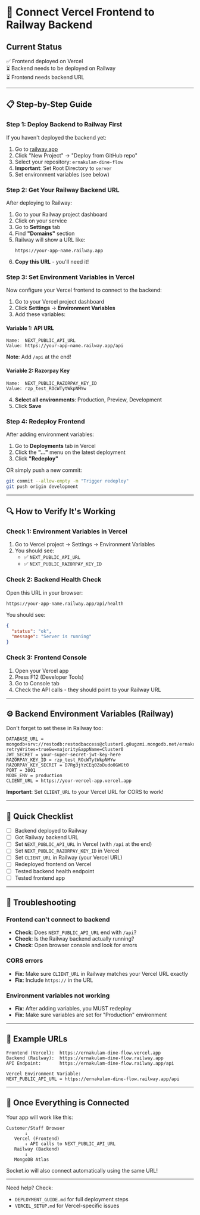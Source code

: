 # 🔗 Connect Vercel Frontend to Railway Backend

## Current Status
✅ Frontend deployed on Vercel  
⏳ Backend needs to be deployed on Railway  
⏳ Frontend needs backend URL

---

## 📋 Step-by-Step Guide

### Step 1: Deploy Backend to Railway First

If you haven't deployed the backend yet:

1. Go to [railway.app](https://railway.app)
2. Click "New Project" → "Deploy from GitHub repo"
3. Select your repository: `ernakulam-dine-flow`
4. **Important**: Set Root Directory to `server`
5. Set environment variables (see below)

### Step 2: Get Your Railway Backend URL

After deploying to Railway:

1. Go to your Railway project dashboard
2. Click on your service
3. Go to **Settings** tab
4. Find **"Domains"** section
5. Railway will show a URL like:
   ```
   https://your-app-name.railway.app
   ```
6. **Copy this URL** - you'll need it!

### Step 3: Set Environment Variables in Vercel

Now configure your Vercel frontend to connect to the backend:

1. Go to your Vercel project dashboard
2. Click **Settings** → **Environment Variables**
3. Add these variables:

#### Variable 1: API URL
```
Name:  NEXT_PUBLIC_API_URL
Value: https://your-app-name.railway.app/api
```
**Note**: Add `/api` at the end!

#### Variable 2: Razorpay Key
```
Name:  NEXT_PUBLIC_RAZORPAY_KEY_ID
Value: rzp_test_ROcWTytWkpNMYw
```

4. **Select all environments**: Production, Preview, Development
5. Click **Save**

### Step 4: Redeploy Frontend

After adding environment variables:

1. Go to **Deployments** tab in Vercel
2. Click the **"..."** menu on the latest deployment
3. Click **"Redeploy"**

OR simply push a new commit:
```bash
git commit --allow-empty -m "Trigger redeploy"
git push origin development
```

---

## 🔍 How to Verify It's Working

### Check 1: Environment Variables in Vercel
1. Go to Vercel project → Settings → Environment Variables
2. You should see:
   - ✅ `NEXT_PUBLIC_API_URL`
   - ✅ `NEXT_PUBLIC_RAZORPAY_KEY_ID`

### Check 2: Backend Health Check
Open this URL in your browser:
```
https://your-app-name.railway.app/api/health
```

You should see:
```json
{
  "status": "ok",
  "message": "Server is running"
}
```

### Check 3: Frontend Console
1. Open your Vercel app
2. Press F12 (Developer Tools)
3. Go to Console tab
4. Check the API calls - they should point to your Railway URL

---

## ⚙️ Backend Environment Variables (Railway)

Don't forget to set these in Railway too:

```env
DATABASE_URL = mongodb+srv://restodb:restodbaccess@cluster0.g0ugzmi.mongodb.net/ernakulam_dine_flow?retryWrites=true&w=majority&appName=Cluster0
JWT_SECRET = your-super-secret-jwt-key-here
RAZORPAY_KEY_ID = rzp_test_ROcWTytWkpNMYw
RAZORPAY_KEY_SECRET = D7Rg3jYzCEq0ZoDudo0GWGt0
PORT = 3001
NODE_ENV = production
CLIENT_URL = https://your-vercel-app.vercel.app
```

**Important**: Set `CLIENT_URL` to your Vercel URL for CORS to work!

---

## 🎯 Quick Checklist

- [ ] Backend deployed to Railway
- [ ] Got Railway backend URL
- [ ] Set `NEXT_PUBLIC_API_URL` in Vercel (with `/api` at the end)
- [ ] Set `NEXT_PUBLIC_RAZORPAY_KEY_ID` in Vercel
- [ ] Set `CLIENT_URL` in Railway (your Vercel URL)
- [ ] Redeployed frontend on Vercel
- [ ] Tested backend health endpoint
- [ ] Tested frontend app

---

## 🐛 Troubleshooting

### Frontend can't connect to backend
- **Check**: Does `NEXT_PUBLIC_API_URL` end with `/api`?
- **Check**: Is the Railway backend actually running?
- **Check**: Open browser console and look for errors

### CORS errors
- **Fix**: Make sure `CLIENT_URL` in Railway matches your Vercel URL exactly
- **Fix**: Include `https://` in the URL

### Environment variables not working
- **Fix**: After adding variables, you MUST redeploy
- **Fix**: Make sure variables are set for "Production" environment

---

## 📝 Example URLs

```
Frontend (Vercel):  https://ernakulam-dine-flow.vercel.app
Backend (Railway):  https://ernakulam-dine-flow.railway.app
API Endpoint:       https://ernakulam-dine-flow.railway.app/api

Vercel Environment Variable:
NEXT_PUBLIC_API_URL = https://ernakulam-dine-flow.railway.app/api
```

---

## 🎉 Once Everything is Connected

Your app will work like this:

```
Customer/Staff Browser
       ↓
   Vercel (Frontend)
       ↓ API calls to NEXT_PUBLIC_API_URL
   Railway (Backend)
       ↓
   MongoDB Atlas
```

Socket.io will also connect automatically using the same URL!

---

Need help? Check:
- `DEPLOYMENT_GUIDE.md` for full deployment steps
- `VERCEL_SETUP.md` for Vercel-specific issues

